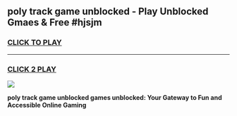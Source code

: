 
## poly track game unblocked - Play Unblocked Gmaes & Free #hjsjm
<h3>
<a href="https://news.freeplayer.one?title=poly_track_game_unblocked&ref=03M">CLICK TO PLAY</a></h3>
<hr>

<h3>
<a href="https://news.freeplayer.one?title=poly_track_game_unblocked&ref=03M">CLICK 2 PLAY</a>
  
</h3>

<a href="https://news.freeplayer.one?title=poly_track_game_unblocked&ref=03M"><img src="https://clearcache.store/games.png"></a>


**poly track game unblocked games unblocked: Your Gateway to Fun and Accessible Online Gaming**
